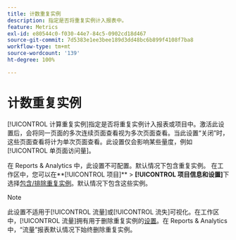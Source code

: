 ```yaml
---
title: 计数重复实例
description: 指定是否将重复实例计入报表中。
feature: Metrics
exl-id: e80544c0-f030-44e7-84c5-0902cd18d467
source-git-commit: 7d5383e1ee3bee189d3dd48bc6b899f4108f7ba8
workflow-type: tm+mt
source-wordcount: '139'
ht-degree: 100%

---
```


# 计数重复实例

[!UICONTROL 计算重复实例]指定是否将重复实例计入报表或项目中。激活此设置后，会将同一页面的多次连续页面查看视为多次页面查看。当此设置“关闭”时，这些页面查看将计为单次页面查看。此设置仅会影响某些量度，例如[!UICONTROL 单页面访问量]。

在 Reports &amp; Analytics 中，此设置不可配置。默认情况下包含重复实例。
在工作区中，您可以在**[!UICONTROL 项目]** > **[!UICONTROL 项目信息和设置]**&#x200B;下选择[包含/排除重复实例](/help/analyze/analysis-workspace/build-workspace-project/freeform-overview.md)。默认情况下包含这些实例。

>[!NOTE]
>此设置不适用于[!UICONTROL 流量]或[!UICONTROL 流失]可视化。在工作区中，[!UICONTROL 流量]拥有用于删除重复实例的[设置](/help/analyze/analysis-workspace/visualizations/c-flow/flow-settings.md)。在 Reports &amp; Analytics 中，“流量”报表默认情况下始终删除重复实例。
